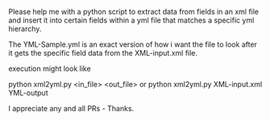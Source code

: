 Please help me with a python script to extract data from fields
in an xml file and insert it into certain fields within a
yml file that matches a specific yml hierarchy.

The YML-Sample.yml is an exact version of how i want the
file to look after it gets the specific field data from
the XML-input.xml file.

execution might look like

python xml2yml.py <in_file> <out_file>
or
python xml2yml.py XML-input.xml YML-output

I appreciate any and all PRs - Thanks.